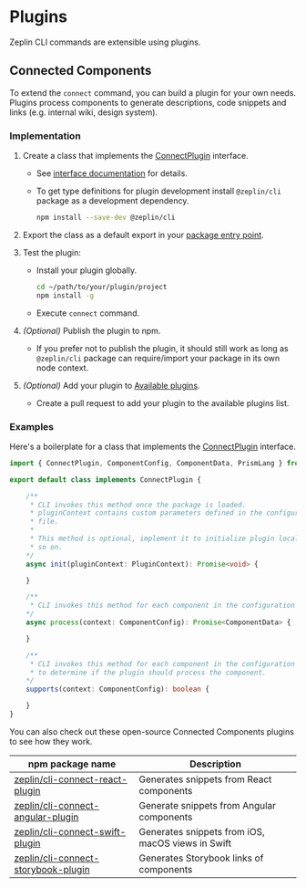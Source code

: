 # Plugins

Zeplin CLI commands are extensible using plugins.

## Connected Components

To extend the `connect` command, you can build a plugin for your own needs. Plugins process components to generate descriptions, code snippets and links (e.g. internal wiki, design system).

### Implementation

1. Create a class that implements the [ConnectPlugin](./src/commands/connect/interfaces/plugin.ts) interface.
    - See [interface documentation](./docs/cli.connectplugin.md) for details.
    - To get type definitions for plugin development install `@zeplin/cli` package as a development dependency.

        ```sh
        npm install --save-dev @zeplin/cli
        ```

2. Export the class as a default export in your [package entry point](https://docs.npmjs.com/files/package.json#main).
3. Test the plugin:
    - Install your plugin globally.

        ```sh
        cd ~/path/to/your/plugin/project
        npm install -g
        ```

    - Execute `connect` command.
4. *(Optional)* Publish the plugin to npm.
    - If you prefer not to publish the plugin, it should still work as long as `@zeplin/cli` package can require/import your package in its own node context.
5. *(Optional)* Add your plugin to [Available plugins](./README.md#available-plugins).
    - Create a pull request to add your plugin to the available plugins list.

### Examples

Here's a boilerplate for a class that implements the [ConnectPlugin](./src/commands/connect/interfaces/plugin.ts) interface.

```typescript
import { ConnectPlugin, ComponentConfig, ComponentData, PrismLang } from "@zeplin/cli";

export default class implements ConnectPlugin {

    /**
     * CLI invokes this method once the package is loaded.
     * pluginContext contains custom parameters defined in the configuration
     * file.
     *
     * This method is optional, implement it to initialize plugin locals and
     * so on.
    */
    async init(pluginContext: PluginContext): Promise<void> {

    }

    /**
     * CLI invokes this method for each component in the configuration file.
    */
    async process(context: ComponentConfig): Promise<ComponentData> {

    }

    /**
     * CLI invokes this method for each component in the configuration file
     * to determine if the plugin should process the component.
    */
    supports(context: ComponentConfig): boolean {

    }
}
```

You can also check out these open-source Connected Components plugins to see how they work.

| npm package name                                                                              | Description                                       |
|-----------------------------------------------------------------------------------------------|---------------------------------------------------|
| [zeplin/cli-connect-react-plugin](https://github.com/zeplin/cli-connect-react-plugin)         | Generates snippets from React components          |
| [zeplin/cli-connect-angular-plugin](https://github.com/zeplin/cli-connect-angular-plugin)     | Generate snippets from Angular components         |
| [zeplin/cli-connect-swift-plugin](https://github.com/zeplin/cli-connect-swift-plugin)         | Generates snippets from iOS, macOS views in Swift |
| [zeplin/cli-connect-storybook-plugin](https://github.com/zeplin/cli-connect-storybook-plugin) | Generates Storybook links of components           |
